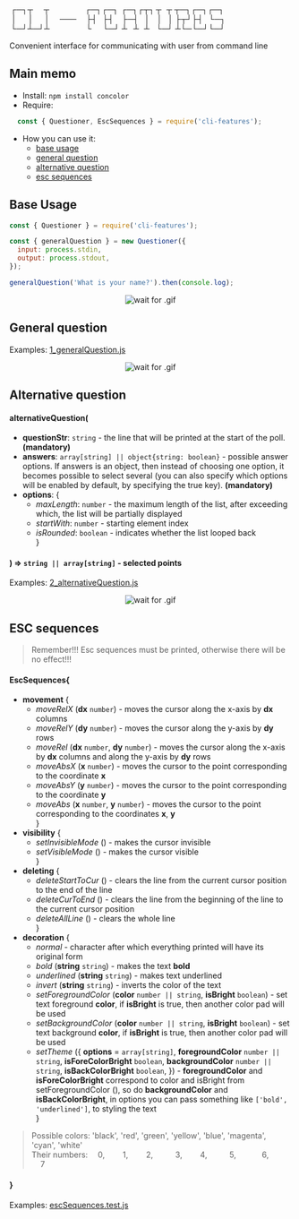&thinsp;┌─┐┬&emsp;&thinsp;&thinsp;┬&emsp; &emsp; &emsp; &thinsp;&thinsp;&thinsp;&thinsp;┌─┐┌─┐&thinsp;&thinsp;┌─┐┌┬┐&thinsp;┬&nbsp;&thinsp;&thinsp;┬ ┬─┐┌─┐┌─┐<br/>
&nbsp;│&ensp; &nbsp;&thinsp; │&emsp; &thinsp;│&emsp; ───&ensp;&nbsp;&thinsp; ├┤&ensp;&thinsp;├┤&ensp;&nbsp; ├─┤&ensp; │&ensp;&thinsp; │&ensp; │ ├┬┘├┤&nbsp;&thinsp; └─┐<br/>
&thinsp;└─┘┴─┘┴&emsp; &emsp; &ensp; &nbsp; &nbsp; &thinsp;└&ensp; &nbsp;&thinsp;&thinsp;└─┘ ┴&ensp; ┴&nbsp;&thinsp;&thinsp;┴&ensp;&thinsp;&thinsp;└─┘ ┴└─└─┘└─┘<br/>

Convenient interface for communicating with user from command line

## Main memo

- Install: `npm install concolor`
- Require:
```js
  const { Questioner, EscSequences } = require('cli-features');
  ```
- How you can use it:
    - [base usage](#base-usage)
    - [general question](#general-question)
    - [alternative question](#alternative-question)
    - [esc sequences](#esc-sequences)

## Base Usage

```js
const { Questioner } = require('cli-features');

const { generalQuestion } = new Questioner({
  input: process.stdin,
  output: process.stdout,
});

generalQuestion('What is your name?').then(console.log);
```

<span style="display:block;text-align:center">
<img alt="wait for .gif" src="https://drive.google.com/uc?export=view&id=13oP-cZmHtfB7UXLIUqfoq64DULo5EHrO"/>
</span>

## General question

Examples: [1_generalQuestion.js](./examples/1_generalQuestion.js)

<span style="display:block;text-align:center">
<img alt="wait for .gif" src="https://drive.google.com/uc?export=view&id=1z9avImuKwU1S_iZNTOEKC1qhdsl0uNju"/>
</span>

## Alternative question

#### alternativeQuestion(
* **questionStr**: `string` - the line that will be printed at the start of the poll. **(mandatory)**
* **answers**: `array[string] || object{string: boolean}` - possible answer options. If answers is an object, then instead of choosing one option, it becomes possible to select several (you can also specify which options will be enabled by default, by specifying the true key). **(mandatory)**
* **options**: {
  - _maxLength_: `number` - the maximum length of the list, after exceeding which, the list will be partially displayed
  - _startWith_: `number` - starting element index
  - _isRounded_: `boolean` - indicates whether the list looped back<br/>
}
#### ) => `string || array[string]` - selected points

Examples: [2_alternativeQuestion.js](./examples/2_alternativeQuestion.js)

<span style="display:block;text-align:center">
<img alt="wait for .gif" src="https://drive.google.com/uc?export=view&id=1XkDG6tSChqjuqIcZeQoqxJU_UTkeBpgQ"/>
</span>

## ESC sequences

> Remember!!! Esc sequences must be printed, otherwise there will be no effect!!!

#### EscSequences{
* **movement** {
  - _moveRelX_ (**dx** `number`) - moves the cursor along the x-axis by **dx** columns
  - _moveRelY_ (**dy** `number`) - moves the cursor along the y-axis by **dy** rows
  - _moveRel_ (**dx** `number`, **dy** `number`) - moves the cursor along the x-axis by **dx** columns and along the y-axis by **dy** rows
  - _moveAbsX_ (**x** `number`) - moves the cursor to the point corresponding to the coordinate **x**
  - _moveAbsY_ (**y** `number`) - moves the cursor to the point corresponding to the coordinate **y**
  - _moveAbs_ (**x** `number`, **y** `number`) - moves the cursor to the point corresponding to the coordinates **x**, **y**<br/>
}
* **visibility** {
  - _setInvisibleMode_ () - makes the cursor invisible
  - _setVisibleMode_ () - makes the cursor visible<br/>
}
* **deleting** {
  - _deleteStartToCur_ () - clears the line from the current cursor position to the end of the line
  - _deleteCurToEnd_ () - clears the line from the beginning of the line to the current cursor position
  - _deleteAllLine_ () - clears the whole line<br/>
    }
* **decoration** {
  - _normal_ - character after which everything printed will have its original form
  - _bold_ (**string**  `string`) - makes the text **bold**
  - _underlined_ (**string**  `string`) - makes text underlined
  - _invert_ (**string**  `string`) - inverts the color of the text
  - _setForegroundColor_ (**color** `number || string`, **isBright** `boolean`) - set text foreground **color**, if **isBright** is true, then another color pad will be used
  - _setBackgroundColor_  (**color** `number || string`, **isBright** `boolean`) - set text background **color**, if **isBright** is true, then another color pad will be used
  - _setTheme_ ({
    **options** = `array[string]`,
    **foregroundColor** `number || string`,
    **isForeColorBright** `boolean`,
    **backgroundColor** `number || string`,
    **isBackColorBright** `boolean`,
    }) - **foregroundColor** and **isForeColorBright** correspond to color and isBright from setForegroundColor (), so do **backgroundColor** and **isBackColorBright**, in options you can pass something like `['bold', 'underlined']`, to styling the text<br/>
    }
> Possible colors: 'black', 'red', 'green', 'yellow', 'blue', 'magenta', 'cyan', 'white'<br/>
> Their numbers: &emsp;0, &emsp;&emsp;1, &emsp;&emsp;2, &emsp;&emsp;&nbsp;&nbsp;3, &emsp;&emsp;4, &emsp;&emsp;&nbsp;&nbsp;5, &emsp;&emsp;&emsp;6, &emsp;&nbsp;&nbsp;&nbsp;&nbsp;7
#### }

Examples: [escSequences.test.js](./lib/escSequences/escSequences.test.js)
